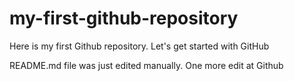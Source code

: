 # my-first-github-repository
Here is my first Github repository. Let's get started with GitHub

README.md file was just edited manually. One more edit at Github
